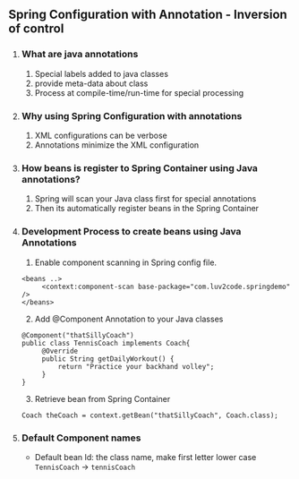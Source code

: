 ## Spring Configuration with Annotation - Inversion of control

1. ### What are java annotations
   1. Special labels added to java classes
   2. provide meta-data about class
   3. Process at compile-time/run-time for special processing


2. ### Why using Spring Configuration with annotations
   1. XML configurations can be verbose
   2. Annotations minimize the XML configuration


3. ### How beans is register to Spring Container using Java annotations?
   1. Spring will scan your Java class first for special annotations
   2. Then its automatically register beans in the Spring Container

4. ### Development Process to create beans using Java Annotations
   1. Enable component scanning in Spring config file.
   ```
   <beans ..>
        <context:component-scan base-package="com.luv2code.springdemo" />
   </beans>
   ```
   2. Add @Component Annotation to your Java classes
   ```
   @Component("thatSillyCoach")
   public class TennisCoach implements Coach{
        @Override
        public String getDailyWorkout() {
            return "Practice your backhand volley";
        }
   }
   ```
   3. Retrieve bean from Spring Container
   ```
   Coach theCoach = context.getBean("thatSillyCoach", Coach.class);
   ```

5. ### Default Component names
   - Default bean Id: the class name, make first letter lower case
   ``TennisCoach`` -> ``tennisCoach``